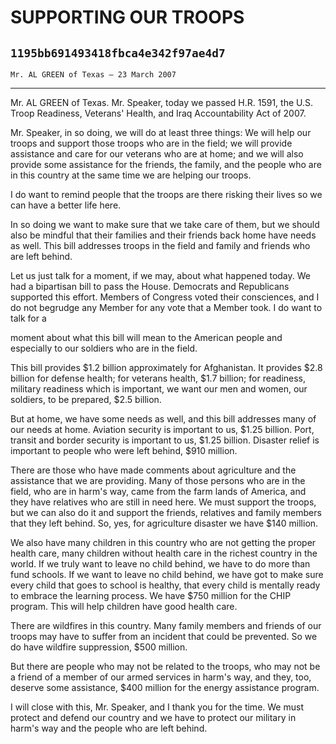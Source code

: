# SUPPORTING OUR TROOPS
## `1195bb691493418fbca4e342f97ae4d7`
`Mr. AL GREEN of Texas — 23 March 2007`

---


Mr. AL GREEN of Texas. Mr. Speaker, today we passed H.R. 1591, the 
U.S. Troop Readiness, Veterans' Health, and Iraq Accountability Act of 
2007.

Mr. Speaker, in so doing, we will do at least three things: We will 
help our troops and support those troops who are in the field; we will 
provide assistance and care for our veterans who are at home; and we 
will also provide some assistance for the friends, the family, and the 
people who are in this country at the same time we are helping our 
troops.

I do want to remind people that the troops are there risking their 
lives so we can have a better life here.



In so doing we want to make sure that we take care of them, but we 
should also be mindful that their families and their friends back home 
have needs as well. This bill addresses troops in the field and family 
and friends who are left behind.

Let us just talk for a moment, if we may, about what happened today. 
We had a bipartisan bill to pass the House. Democrats and Republicans 
supported this effort. Members of Congress voted their consciences, and 
I do not begrudge any Member for any vote that a Member took. I do want 
to talk for a


moment about what this bill will mean to the American people and 
especially to our soldiers who are in the field.

This bill provides $1.2 billion approximately for Afghanistan. It 
provides $2.8 billion for defense health; for veterans health, $1.7 
billion; for readiness, military readiness which is important, we want 
our men and women, our soldiers, to be prepared, $2.5 billion.

But at home, we have some needs as well, and this bill addresses many 
of our needs at home. Aviation security is important to us, $1.25 
billion. Port, transit and border security is important to us, $1.25 
billion. Disaster relief is important to people who were left behind, 
$910 million.

There are those who have made comments about agriculture and the 
assistance that we are providing. Many of those persons who are in the 
field, who are in harm's way, came from the farm lands of America, and 
they have relatives who are still in need here. We must support the 
troops, but we can also do it and support the friends, relatives and 
family members that they left behind. So, yes, for agriculture disaster 
we have $140 million.

We also have many children in this country who are not getting the 
proper health care, many children without health care in the richest 
country in the world. If we truly want to leave no child behind, we 
have to do more than fund schools. If we want to leave no child behind, 
we have got to make sure every child that goes to school is healthy, 
that every child is mentally ready to embrace the learning process. We 
have $750 million for the CHIP program. This will help children have 
good health care.

There are wildfires in this country. Many family members and friends 
of our troops may have to suffer from an incident that could be 
prevented. So we do have wildfire suppression, $500 million.

But there are people who may not be related to the troops, who may 
not be a friend of a member of our armed services in harm's way, and 
they, too, deserve some assistance, $400 million for the energy 
assistance program.

I will close with this, Mr. Speaker, and I thank you for the time. We 
must protect and defend our country and we have to protect our military 
in harm's way and the people who are left behind.
